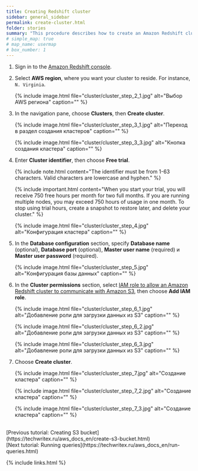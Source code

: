```yaml
---
title: Creating Redshift cluster
sidebar: general_sidebar
permalink: create-cluster.html
folder: stories
summary: "This procedure describes how to create an Amazon Redshift cluster."
# simple_map: true
# map_name: usermap
# box_number: 1
---
```


1. Sign in to the [Amazon Redshift console](https://console.aws.amazon.com/redshift). 

2. Select **AWS region**, where you want your cluster to reside. For instance, `N. Virginia`.

    {% include image.html file="cluster/cluster_step_2_1.jpg" alt="Выбор AWS региона" caption="" %}

    <!-- {% include image.html file="cluster/cluster_step_2_2.jpg" alt="Перечень AWS регионов" caption="" %} -->

3. In the navigation pane, choose **Clusters**, then **Create cluster**.

    {% include image.html file="cluster/cluster_step_3_1.jpg" alt="Переход в раздел создания кластеров" caption="" %}

    {% include image.html file="cluster/cluster_step_3_3.jpg" alt="Кнопка создания кластера" caption="" %}

4. Enter **Cluster identifier**, then choose **Free trial**.

    {% include note.html content="The identifier must be from 1-63 characters. Valid characters are lowercase and hyphen." %}

    {% include important.html content="When you start your trial, you will receive 750 free hours per month for two full months. If you are running multiple nodes, you may exceed 750 hours of usage in one month. To stop using trial hours, create a snapshot to restore later, and delete your cluster." %}

    {% include image.html file="cluster/cluster_step_4.jpg" alt="Конфигурация кластера" caption="" %}

5. In the **Database configuration** section, specify **Database name** (optional), **Database port** (optional), **Master user name** (required) и **Master user password** (required).

    {% include image.html file="cluster/cluster_step_5.jpg" alt="Конфигурация базы данных" caption="" %}

6. In the **Cluster permissions** section, select [IAM role to allow an Amazon Redshift cluster to communicate with Amazon S3](https://techwritex.ru/aws_docs_en/create-role.html), then choose **Add IAM role**.

    {% include image.html file="cluster/cluster_step_6_1.jpg" alt="Добавление роли для загрузки данных из S3" caption="" %}

    {% include image.html file="cluster/cluster_step_6_2.jpg" alt="Добавление роли для загрузки данных из S3" caption="" %}

    {% include image.html file="cluster/cluster_step_6_3.jpg" alt="Добавление роли для загрузки данных из S3" caption="" %}

7. Choose **Create cluster**.

    {% include image.html file="cluster/cluster_step_7.jpg" alt="Создание кластера" caption="" %}

    {% include image.html file="cluster/cluster_step_7_2.jpg" alt="Создание кластера" caption="" %}

    {% include image.html file="cluster/cluster_step_7_3.jpg" alt="Создание кластера" caption="" %}


<br />
[Previous tutorial: Creating S3 bucket](https://techwritex.ru/aws_docs_en/create-s3-bucket.html)

<br />
[Next tutorial: Running queries](https://techwritex.ru/aws_docs_en/run-queries.html)

{% include links.html %}
